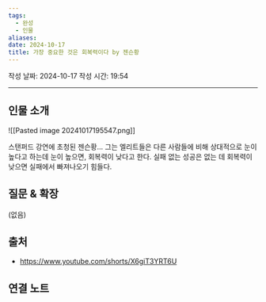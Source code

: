 ```yaml
---
tags:
  - 완성
  - 인물
aliases: 
date: 2024-10-17
title: 가장 중요한 것은 회복력이다 by 젠슨황
---
```



작성 날짜: 2024-10-17
작성 시간: 19:54


---

## 인물 소개

![[Pasted image 20241017195547.png]]


스탠퍼드 강연에 초청된 젠슨황... 그는 엘리트들은 다른 사람들에 비해 상대적으로 눈이 높다고 하는데 눈이 높으면, 회복력이 낮다고 한다. 실패 없는 성공은 없는 데 회복력이 낮으면 실패에서 빠져나오기 힘들다.

## 질문 & 확장

(없음)


## 출처

- https://www.youtube.com/shorts/X6giT3YRT6U
## 연결 노트
